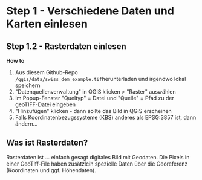 # Step 1 - Verschiedene Daten und Karten einlesen

## Step 1.2 - Rasterdaten einlesen

__How to__

1. Aus diesem Github-Repo `/qgis/data/swiss_dem_example.tif`herunterladen und irgendwo lokal speichern
1. "Datenquellenverwaltung" in QGIS klicken > "Raster" auswählen
1. Im Popup-Fenster "Queltyp" = Datei und "Quelle" = Pfad zu der geoTIFF-Datei eingeben
1. "Hinzufügen" klicken - dann sollte das Bild in QGIS erscheinen
1. Falls Koordinatenbezugssysteme (KBS) anderes als EPSG:3857 ist, dann ändern...


## Was ist Rasterdaten?

Rasterdaten ist ... einfach gesagt digitales Bild mit Geodaten. Die Pixels in einer GeoTiff-File haben zusätzlcih spezielle Daten über die Georeferenz (Koordinaten und ggf. Höhendaten).


